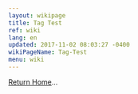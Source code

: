 ```yaml
---
layout: wikipage
title: Tag Test
ref: wiki
lang: en
updated: 2017-11-02 08:03:27 -0400
wikiPageName: Tag-Test
menu: wiki
---
```


[Return Home](/wiki/Home.html)...
